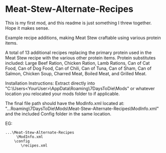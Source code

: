 # Meat-Stew-Alternate-Recipes
This is my first mod, and this readme is just something I threw together. Hope it makes sense.

Example recipe additions, making Meat Stew craftable using various protein items.

A total of 13 additional recipes replacing the primary protein used in the Meat Stew recipe with the various other protein items.
Protein substitutes included: Large Beef Ration, Chicken Ration, Lamb Rations, Can of Cat Food, Can of Dog Food, Can of Chili, Can of Tuna, Can of Sham, Can of Salmon, Chicken Soup, Charred Meat, Boiled Meat, and Grilled Meat.

Installation Instructions:
Extract directly into "C:\Users\<YourUser>\AppData\Roaming\7DaysToDie\Mods" or whatever location you relocated your mods folder to if applicable.

The final file path should have the ModInfo.xml located at:
"...Roaming\7DaysToDie\Mods\Meat-Stew-Alternate-Recipes\ModInfo.xml"
and the included Config folder in the same location.

EG:

	...\Meat-Stew-Alternate-Recipes
	     \ModInfo.xml
		\config
		   \recipes.xml
